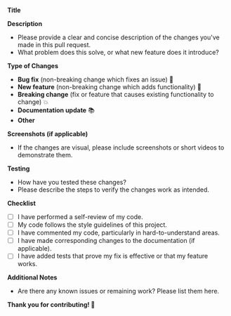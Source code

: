 **Title**

**Description**

* Please provide a clear and concise description of the changes you've made in this pull request.
* What problem does this solve, or what new feature does it introduce?

**Type of Changes**

*  **Bug fix** (non-breaking change which fixes an issue) 🐛
*  **New feature** (non-breaking change which adds functionality) 🚀
*  **Breaking change** (fix or feature that causes existing functionality to change) 💥
*  **Documentation update** 📚
*  **Other** 

**Screenshots (if applicable)**

* If the changes are visual, please include screenshots or short videos to demonstrate them.

**Testing**

* How have you tested these changes?
* Please describe the steps to verify the changes work as intended.

**Checklist**

* [ ] I have performed a self-review of my code.
* [ ] My code follows the style guidelines of this project.
* [ ] I have commented my code, particularly in hard-to-understand areas.
* [ ] I have made corresponding changes to the documentation (if applicable).
* [ ] I have added tests that prove my fix is effective or that my feature works.

**Additional Notes**

* Are there any known issues or remaining work? Please list them here.

**Thank you for contributing! 🎉**
